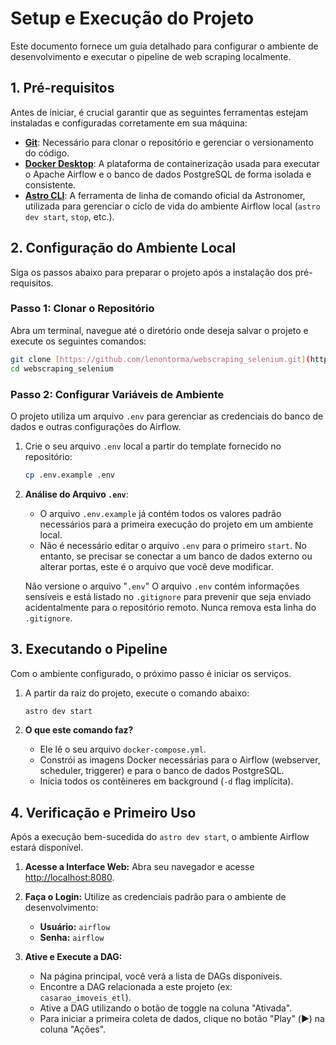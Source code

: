 # Setup e Execução do Projeto

Este documento fornece um guia detalhado para configurar o ambiente de desenvolvimento e executar o pipeline de web scraping localmente.

## 1. Pré-requisitos

Antes de iniciar, é crucial garantir que as seguintes ferramentas estejam instaladas e configuradas corretamente em sua máquina:

* **[Git](https://git-scm.com/)**: Necessário para clonar o repositório e gerenciar o versionamento do código.
* **[Docker Desktop](https://www.docker.com/products/docker-desktop/)**: A plataforma de containerização usada para executar o Apache Airflow e o banco de dados PostgreSQL de forma isolada e consistente.
* **[Astro CLI](https://docs.astronomer.io/astro/cli/install-cli)**: A ferramenta de linha de comando oficial da Astronomer, utilizada para gerenciar o ciclo de vida do ambiente Airflow local (`astro dev start`, `stop`, etc.).

## 2. Configuração do Ambiente Local

Siga os passos abaixo para preparar o projeto após a instalação dos pré-requisitos.

### Passo 1: Clonar o Repositório

Abra um terminal, navegue até o diretório onde deseja salvar o projeto e execute os seguintes comandos:

```bash
git clone [https://github.com/lenontorma/webscraping_selenium.git](https://github.com/lenontorma/webscraping_selenium.git)
cd webscraping_selenium
```

### Passo 2: Configurar Variáveis de Ambiente

O projeto utiliza um arquivo `.env` para gerenciar as credenciais do banco de dados e outras configurações do Airflow.

1.  Crie o seu arquivo `.env` local a partir do template fornecido no repositório:
    ```bash
    cp .env.example .env
    ```

2.  **Análise do Arquivo `.env`**:
    * O arquivo `.env.example` já contém todos os valores padrão necessários para a primeira execução do projeto em um ambiente local.
    * Não é necessário editar o arquivo `.env` para o primeiro `start`. No entanto, se precisar se conectar a um banco de dados externo ou alterar portas, este é o arquivo que você deve modificar.

    Não versione o arquivo "`.env`"
    O arquivo `.env` contém informações sensíveis e está listado no `.gitignore` para prevenir que seja enviado acidentalmente para o repositório remoto. Nunca remova esta linha do `.gitignore`.

## 3. Executando o Pipeline

Com o ambiente configurado, o próximo passo é iniciar os serviços.

1.  A partir da raiz do projeto, execute o comando abaixo:
    ```bash
    astro dev start
    ```

2.  **O que este comando faz?**
    * Ele lê o seu arquivo `docker-compose.yml`.
    * Constrói as imagens Docker necessárias para o Airflow (webserver, scheduler, triggerer) e para o banco de dados PostgreSQL.
    * Inicia todos os contêineres em background (`-d` flag implícita).

## 4. Verificação e Primeiro Uso

Após a execução bem-sucedida do `astro dev start`, o ambiente Airflow estará disponível.

1.  **Acesse a Interface Web:**
    Abra seu navegador e acesse [http://localhost:8080](http://localhost:8080).

2.  **Faça o Login:**
    Utilize as credenciais padrão para o ambiente de desenvolvimento:
    * **Usuário:** `airflow`
    * **Senha:** `airflow`

3.  **Ative e Execute a DAG:**
    * Na página principal, você verá a lista de DAGs disponíveis.
    * Encontre a DAG relacionada a este projeto (ex: `casarao_imoveis_etl`).
    * Ative a DAG utilizando o botão de toggle na coluna "Ativada".
    * Para iniciar a primeira coleta de dados, clique no botão "Play" (▶️) na coluna "Ações".